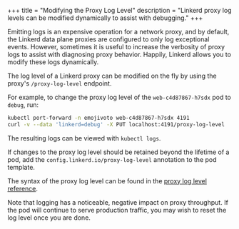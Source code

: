 +++
title = "Modifying the Proxy Log Level"
description = "Linkerd proxy log levels can be modified dynamically to assist with debugging."
+++

Emitting logs is an expensive operation for a network proxy, and by default,
the Linkerd data plane proxies are configured to only log exceptional events.
However, sometimes it is useful to increase the verbosity of proxy logs to
assist with diagnosing proxy behavior. Happily, Linkerd allows you to modify
these logs dynamically.

The log level of a Linkerd proxy can be modified on the fly by using the proxy's
`/proxy-log-level` endpoint.

For example, to change the proxy log level of the `web-c4d87867-h7sdx` pod to
`debug`, run:

```sh
kubectl port-forward -n emojivoto web-c4d87867-h7sdx 4191
curl -v --data 'linkerd=debug' -X PUT localhost:4191/proxy-log-level
```

The resulting logs can be viewed with `kubectl logs`.

If changes to the proxy log level should be retained beyond the lifetime of a
pod, add the `config.linkerd.io/proxy-log-level` annotation to the pod
template.

The syntax of the proxy log level can be found in the [proxy log level
reference](/2/reference/proxy-log-level/).

Note that logging has a noticeable, negative impact on proxy throughput. If the
pod will continue to serve production traffic, you may wish to reset the log
level once you are done.
